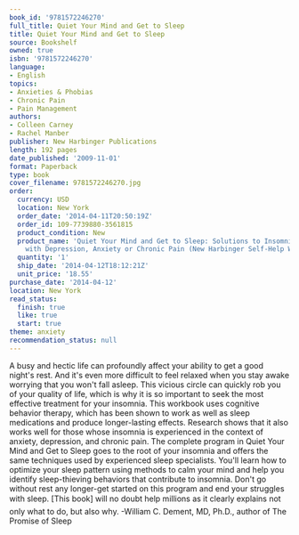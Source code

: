```yaml
---
book_id: '9781572246270'
full_title: Quiet Your Mind and Get to Sleep
title: Quiet Your Mind and Get to Sleep
source: Bookshelf
owned: true
isbn: '9781572246270'
language:
- English
topics:
- Anxieties & Phobias
- Chronic Pain
- Pain Management
authors:
- Colleen Carney
- Rachel Manber
publisher: New Harbinger Publications
length: 192 pages
date_published: '2009-11-01'
format: Paperback
type: book
cover_filename: 9781572246270.jpg
order:
  currency: USD
  location: New York
  order_date: '2014-04-11T20:50:19Z'
  order_id: 109-7739880-3561815
  product_condition: New
  product_name: 'Quiet Your Mind and Get to Sleep: Solutions to Insomnia for Those
    with Depression, Anxiety or Chronic Pain (New Harbinger Self-Help Workbook)'
  quantity: '1'
  ship_date: '2014-04-12T18:12:21Z'
  unit_price: '18.55'
purchase_date: '2014-04-12'
location: New York
read_status:
  finish: true
  like: true
  start: true
theme: anxiety
recommendation_status: null
---
```

A busy and hectic life can profoundly affect your ability to get a good night's rest. And it's even more difficult to feel relaxed when you stay awake worrying that you won't fall asleep. This vicious circle can quickly rob you of your quality of life, which is why it is so important to seek the most effective treatment for your insomnia.
This workbook uses cognitive behavior therapy, which has been shown to work as well as sleep medications and produce longer-lasting effects. Research shows that it also works well for those whose insomnia is experienced in the context of anxiety, depression, and chronic pain. The complete program in Quiet Your Mind and Get to Sleep goes to the root of your insomnia and offers the same techniques used by experienced sleep specialists.
You'll learn how to optimize your sleep pattern using methods to calm your mind and help you identify sleep-thieving behaviors that contribute to insomnia. Don't go without rest any longer-get started on this program and end your struggles with sleep.
[This book] will no doubt help millions as it clearly explains not only what to do, but also why.
-William C. Dement, MD, Ph.D., author of The Promise of Sleep
